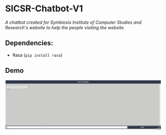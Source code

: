 # SICSR-Chatbot-V1
_A chatbot created for Symbiosis Institute of Computer Studies and Research's website to help the people visiting the website._

## Dependencies:
* Rasa (`pip install rasa`)

## Demo
[![Demonstartion](./templates/gif.gif)](https://www.youtube.com/watch?v=hT1G2Gj4SGU "Rasa Chatbot Demo")

